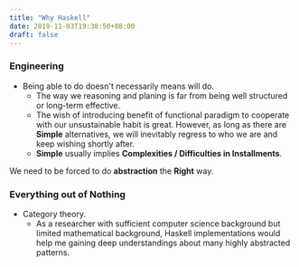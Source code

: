 ```yaml
---
title: "Why Haskell"
date: 2019-11-03T19:38:50+08:00
draft: false
---
```


### Engineering 
- Being able to do doesn't necessarily means will do.
    -  The way we reasoning and planing is far from being well structured or long-term effective. 
    - The wish of introducing benefit of functional paradigm to cooperate with our unsustainable habit is great. However, as long as there are **Simple** alternatives, we will inevitably regress to who we are and keep wishing shortly after.
    - **Simple** usually implies **Complexities / Difficulties in Installments**.

 We need to be forced to do **abstraction** the **Right** way.

### Everything out of Nothing

- Category theory.
    - As a researcher with sufficient computer science background but limited mathematical background, Haskell implementations would help me gaining deep understandings about many highly abstracted patterns.


